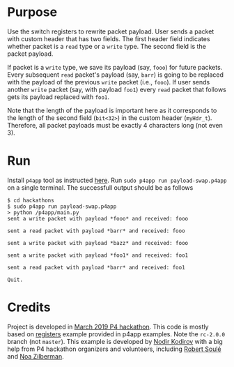 # Purpose
Use the switch registers to rewrite packet payload. User sends a packet with
custom header that has two fields. The first header field indicates whether packet
is a `read` type or a `write` type. The second field is the packet payload.

If packet is a `write` type, we save its payload (say, `fooo`) for future packets.
Every subsequent `read` packet's payload (say, `barr`) is going to be replaced
with the payload of the previous `write` packet (i.e., `fooo`). If user sends
another `write` packet (say, with payload `foo1`) every `read` packet that follows
gets its payload replaced with `foo1`.

Note that the length of the payload is important here as it corresponds to the
length of the second field (`bit<32>`) in the custom header (`myHdr_t`).
Therefore, all packet payloads must be exactly 4 characters long (not even 3).

# Run
Install `p4app` tool as instructed [here](https://github.com/p4lang/p4app).
Run `sudo p4app run payload-swap.p4app` on a single terminal. The successfull
output should be as follows
```
$ cd hackathons
$ sudo p4app run payload-swap.p4app
> python /p4app/main.py 
sent a write packet with payload *fooo* and received: fooo

sent a read packet with payload *barr* and received: fooo

sent a write packet with payload *bazz* and received: fooo

sent a write packet with payload *foo1* and received: foo1

sent a read packet with payload *barr* and received: foo1

Quit.
```

# Credits
Project is developed in [March 2019 P4 hackathon](https://p4.org/events/2019-03-01-nsdi/).
This code is mostly based on 
[registers](https://github.com/p4lang/p4app/tree/rc-2.0.0/examples/registers.p4app)
example provided in p4app examples. Note the `rc-2.0.0` branch (not `master`).
This example is developed by [Nodir Kodirov](https://github.com/knodir) with a 
big help from P4 hackathon organizers and volunteers, including
[Robert Soulé](https://www.inf.usi.ch/faculty/soule/) and
[Noa Zilberman](https://www.cl.cam.ac.uk/~nz247/).
